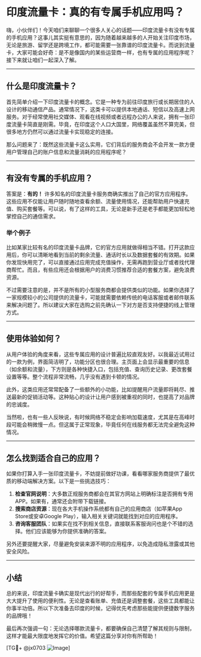 # 印度流量卡：真的有专属手机应用吗？

嗨，小伙伴们！今天咱们来聊聊一个很多人关心的话题——印度流量卡有没有专属的手机应用？这事儿其实挺有意思的，因为随着越来越多的人开始关注印度市场，无论是旅游、留学还是跨境工作，都可能需要一张靠谱的印度流量卡。而说到流量卡，大家可能会好奇：是不是像国内的某些运营商一样，也有专属的应用程序呢？接下来就让咱们一起深入了解。

---

## 什么是印度流量卡？

首先简单介绍一下印度流量卡的概念。它是一种专为前往印度旅行或长期居住的人设计的移动通信产品。通常情况下，这类卡可以提供本地通话、短信以及高速上网服务。对于经常使用社交媒体、观看在线视频或者远程办公的人来说，拥有一张印度流量卡简直是刚需。毕竟，在印度这个人口大国里，网络覆盖虽然不算完美，但很多地方仍然可以通过流量卡实现稳定的连接。

那么问题来了：既然这些流量卡这么实用，它们背后的服务商会不会开发一款方便用户管理自己的账户信息和流量消耗的应用程序呢？

---

## 有没有专属的手机应用？

答案是：**有的！** 许多知名的印度流量卡服务商确实推出了自己的官方应用程序。这些应用不仅能让用户随时随地查看余额、流量使用情况，还能帮助用户快速充值、购买套餐等。可以说，有了这样的工具，无论是新手还是老手都能更加轻松地掌控自己的通信需求。

### 举个例子

比如某家比较有名的印度流量卡品牌，它的官方应用就做得相当不错。打开这款应用后，你可以清晰地看到当前的剩余流量、通话时长以及数据套餐的有效期。如果你发现快用完了，可以直接通过应用完成充值操作，无需再跑到营业厅或者找代理商帮忙。而且，有些应用还会根据用户的消费习惯推荐合适的套餐方案，避免浪费资源。

不过需要注意的是，并不是所有的小型服务商都会提供类似的功能。如果你选择了一家规模较小的公司提供的流量卡，可能就需要依赖传统的电话客服或者邮件联系来解决问题了。所以建议大家在选购之前先确认一下对方是否支持便捷的线上管理方式。

---

## 使用体验如何？

从用户体验的角度来看，这些专属应用的设计普遍比较直观友好。以我最近试用过的一款为例，界面简洁明了，功能分区也很合理。主页面上会显示最重要的信息（如余额和流量），下方则是各种快捷入口，包括充值、查询历史记录、更改套餐设置等等。整个流程非常流畅，几乎没有遇到卡顿的情况。

此外，这类应用还常常配备了一些额外的小功能，比如提醒用户流量即将耗尽、推送最新的促销活动等。这种贴心的设计让用户感到被重视的同时，也提高了对品牌的忠诚度。

当然啦，也有一些人反映说，有时候网络不稳定会影响加载速度，尤其是在高峰时段可能会稍微慢一点。但这属于正常现象，毕竟任何在线服务都无法完全避免这种情况。

---

## 怎么找到适合自己的应用？

如果你打算入手一张印度流量卡，不妨提前做好功课，看看哪家服务商提供了最优质的移动端解决方案。以下是一些挑选技巧：

1. **检查官网说明**：大多数正规服务商都会在其官方网站上明确标注是否拥有专用APP。如果有，通常还会附带下载链接。
2. **搜索商店资源**：现在各大手机操作系统都有自己的应用商店（如苹果App Store或安卓Google Play），输入相关关键词就能找到对应的应用程序。
3. **咨询客服团队**：如果实在找不到相关信息，直接联系客服询问也是个不错的选择。他们应该能够为你提供准确的答案。

另外还要提醒大家，尽量避免安装来源不明的应用程序，以免造成隐私泄露或其他安全风险。

---

## 小结

总的来说，印度流量卡确实是现代出行的好帮手，而那些配套的专属手机应用更是大大提升了使用的便利性。无论是查看账单、充值还是调整套餐，这些工具都能让你事半功倍。所以下次准备去印度的时候，记得优先考虑那些能提供便捷数字服务的品牌哦！

最后再次强调一句：无论选择哪款流量卡，都要确保自己清楚了解其规则与限制，这样才能最大限度地发挥它的价值。希望这篇分享对你有所帮助！

[TG💪+ @jx0703 ![Image](https://github.com/user-attachments/assets/dbca1d08-cadb-493c-b0ec-ad6f7a83f270)]